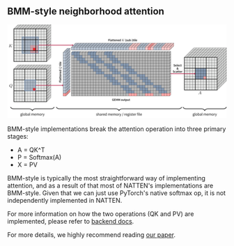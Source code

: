 ## BMM-style neighborhood attention

<picture>
  <source media="(prefers-color-scheme: dark)" srcset="../assets/batched_gemm_na_dark.png">
  <img alt="Simplified visualization of GEMM-based neighborhood attention." src="../assets/batched_gemm_na_light.png" />
</picture>


BMM-style implementations break the attention operation into three primary stages:

* A = QK^T
* P = Softmax(A)
* X = PV

BMM-style is typically the most straightforward way of implementing attention, and as a result of that
most of NATTEN's implementations are BMM-style.
Given that we can just use PyTorch's native softmax op, it is not independently implemented in NATTEN.

For more information on how the two operations (QK and PV) are implemented, please refer to [backend docs](../backend.md).

For more details, we highly recommend reading [our paper](https://arxiv.org/abs/2403.04690).
